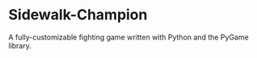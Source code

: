 Sidewalk-Champion
=================

A fully-customizable fighting game written with Python and the PyGame library.
